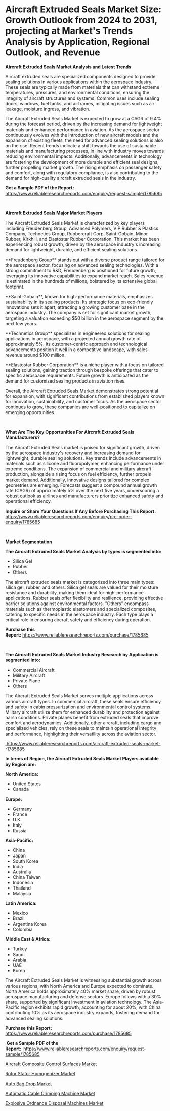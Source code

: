 <p><h1>Aircraft Extruded Seals Market Size: Growth Outlook from 2024 to 2031, projecting at Market's Trends Analysis by Application, Regional Outlook, and Revenue</h1></p><p><strong>Aircraft Extruded Seals Market Analysis and Latest Trends</strong></p>
<p><p>Aircraft extruded seals are specialized components designed to provide sealing solutions in various applications within the aerospace industry. These seals are typically made from materials that can withstand extreme temperatures, pressures, and environmental conditions, ensuring the integrity of aircraft structures and systems. Common uses include sealing doors, windows, fuel tanks, and airframes, mitigating issues such as air leakage, moisture ingress, and vibration.</p><p>The Aircraft Extruded Seals Market is expected to grow at a CAGR of 9.4% during the forecast period, driven by the increasing demand for lightweight materials and enhanced performance in aviation. As the aerospace sector continuously evolves with the introduction of new aircraft models and the expansion of existing fleets, the need for advanced sealing solutions is also on the rise. Recent trends indicate a shift towards the use of sustainable materials and manufacturing processes, in line with industry moves towards reducing environmental impacts. Additionally, advancements in technology are fostering the development of more durable and efficient seal designs, further propelling market growth. The rising emphasis on passenger safety and comfort, along with regulatory compliance, is also contributing to the demand for high-quality aircraft extruded seals in the industry.</p></p>
<p><strong>Get a Sample PDF of the Report:&nbsp;</strong> <a href="https://www.reliableresearchreports.com/enquiry/request-sample/1785685?utm_campaign=37&utm_medium=2&utm_source=Github&utm_content=ia&utm_term=18122024&utm_id=aircraft-extruded-seals">https://www.reliableresearchreports.com/enquiry/request-sample/1785685</a></p>
<p>&nbsp;</p>
<p><strong>Aircraft Extruded Seals Major Market Players</strong></p>
<p><p>The Aircraft Extruded Seals Market is characterized by key players including Freudenberg Group, Advanced Polymers, VIP Rubber & Plastics Company, Technetics Group, Rubbercraft Corp, Saint-Gobain, Minor Rubber, Kirkhill, and Elastostar Rubber Corporation. This market has been experiencing robust growth, driven by the aerospace industry's increasing demand for lightweight, durable, and efficient sealing solutions.</p><p>**Freudenberg Group** stands out with a diverse product range tailored for the aerospace sector, focusing on advanced sealing technologies. With a strong commitment to R&D, Freudenberg is positioned for future growth, leveraging its innovative capabilities to expand market reach. Sales revenue is estimated in the hundreds of millions, bolstered by its extensive global footprint.</p><p>**Saint-Gobain**, known for high-performance materials, emphasizes sustainability in its sealing products. Its strategic focus on eco-friendly innovations sets it apart, attracting a growing customer base in the aerospace industry. The company is set for significant market growth, targeting a valuation exceeding $50 billion in the aerospace segment by the next few years.</p><p>**Technetics Group** specializes in engineered solutions for sealing applications in aerospace, with a projected annual growth rate of approximately 5%. Its customer-centric approach and technological advancements position it well in a competitive landscape, with sales revenue around $100 million.</p><p>**Elastostar Rubber Corporation** is a niche player with a focus on tailored sealing solutions, gaining traction through bespoke offerings that cater to specific aerospace requirements. Future growth is anticipated as the demand for customized sealing products in aviation rises.</p><p>Overall, the Aircraft Extruded Seals Market demonstrates strong potential for expansion, with significant contributions from established players known for innovation, sustainability, and customer focus. As the aerospace sector continues to grow, these companies are well-positioned to capitalize on emerging opportunities.</p></p>
<p>&nbsp;</p>
<p><strong>What Are The Key Opportunities For Aircraft Extruded Seals Manufacturers?</strong></p>
<p><p>The Aircraft Extruded Seals market is poised for significant growth, driven by the aerospace industry's recovery and increasing demand for lightweight, durable sealing solutions. Key trends include advancements in materials such as silicone and fluoropolymer, enhancing performance under extreme conditions. The expansion of commercial and military aircraft production, alongside a rising focus on fuel efficiency, further propels market demand. Additionally, innovative designs tailored for complex geometries are emerging. Forecasts suggest a compound annual growth rate (CAGR) of approximately 5% over the next five years, underscoring a robust outlook as airlines and manufacturers prioritize enhanced safety and operational efficiency.</p></p>
<p><strong>Inquire or Share Your Questions If Any Before Purchasing This Report:</strong> <a href="https://www.reliableresearchreports.com/enquiry/pre-order-enquiry/1785685?utm_campaign=37&utm_medium=2&utm_source=Github&utm_content=ia&utm_term=18122024&utm_id=aircraft-extruded-seals">https://www.reliableresearchreports.com/enquiry/pre-order-enquiry/1785685</a></p>
<p>&nbsp;</p>
<p><strong>Market Segmentation</strong></p>
<p><strong>The Aircraft Extruded Seals Market Analysis by types is segmented into:</strong></p>
<p><ul><li>Silica Gel</li><li>Rubber</li><li>Others</li></ul></p>
<p><p>The aircraft extruded seals market is categorized into three main types: silica gel, rubber, and others. Silica gel seals are valued for their moisture resistance and durability, making them ideal for high-performance applications. Rubber seals offer flexibility and resilience, providing effective barrier solutions against environmental factors. "Others" encompass materials such as thermoplastic elastomers and specialized composites, catering to specific needs in the aerospace industry. Each type plays a critical role in ensuring aircraft safety and efficiency during operation.</p></p>
<p><strong>Purchase this Report:&nbsp;</strong><a href="https://www.reliableresearchreports.com/purchase/1785685?utm_campaign=37&utm_medium=2&utm_source=Github&utm_content=ia&utm_term=18122024&utm_id=aircraft-extruded-seals">https://www.reliableresearchreports.com/purchase/1785685</a></p>
<p>&nbsp;</p>
<p><strong>The Aircraft Extruded Seals Market Industry Research by Application is segmented into:</strong></p>
<p><ul><li>Commercial Aircraft</li><li>Military Aircraft</li><li>Private Plane</li><li>Others</li></ul></p>
<p><p>The Aircraft Extruded Seals Market serves multiple applications across various aircraft types. In commercial aircraft, these seals ensure efficiency and safety in cabin pressurization and environmental control systems. Military aircraft utilize them for enhanced durability and protection against harsh conditions. Private planes benefit from extruded seals that improve comfort and aerodynamics. Additionally, other aircraft, including cargo and specialized vehicles, rely on these seals to maintain operational integrity and performance, highlighting their versatility across the aviation sector.</p></p>
<p><a href="https://www.reliableresearchreports.com/aircraft-extruded-seals-market-r1785685?utm_campaign=37&utm_medium=2&utm_source=Github&utm_content=ia&utm_term=18122024&utm_id=aircraft-extruded-seals">&nbsp;https://www.reliableresearchreports.com/aircraft-extruded-seals-market-r1785685</a></p>
<p><strong>In terms of Region, the Aircraft Extruded Seals Market Players available by Region are:</strong></p>
<p>
    <p> <strong> North America: </strong>
        <ul>
            <li>United States</li>
            <li>Canada</li>
        </ul>
        </p> 
    <p> <strong> Europe: </strong>
        <ul>
            <li>Germany</li>
            <li>France</li>
            <li>U.K.</li>
            <li>Italy</li>
            <li>Russia</li>
        </ul>
        </p> 
    <p> <strong> Asia-Pacific: </strong>
        <ul>
            <li>China</li>
            <li>Japan</li>
            <li>South Korea</li>
            <li>India</li>
            <li>Australia</li>
            <li>China Taiwan</li>
            <li>Indonesia</li>
            <li>Thailand</li>
            <li>Malaysia</li>
        </ul>
        </p> 
    <p> <strong> Latin America: </strong>
        <ul>
            <li>Mexico</li>
            <li>Brazil</li>
            <li>Argentina Korea</li>
            <li>Colombia</li>
        </ul>
        </p> 
    <p> <strong> Middle East & Africa: </strong>
        <ul>
            <li>Turkey</li>
            <li>Saudi</li>
            <li>Arabia</li>
            <li>UAE</li>
            <li>Korea</li>
        </ul>
    </p>
    </p>
<p><p>The Aircraft Extruded Seals Market is witnessing substantial growth across various regions, with North America and Europe expected to dominate. North America holds approximately 40% market share, driven by robust aerospace manufacturing and defense sectors. Europe follows with a 30% share, supported by significant investment in aviation technology. The Asia-Pacific region exhibits rapid growth, accounting for about 20%, with China contributing 10% as its aerospace industry expands, fostering demand for advanced sealing solutions.</p></p>
<p><strong>Purchase this Report: </strong><a href="https://www.reliableresearchreports.com/purchase/1785685?utm_campaign=37&utm_medium=2&utm_source=Github&utm_content=ia&utm_term=18122024&utm_id=aircraft-extruded-seals">https://www.reliableresearchreports.com/purchase/1785685</a></p>
<p>&nbsp;<strong>Get a Sample PDF of the Report:&nbsp;&nbsp;</strong><a href="https://www.reliableresearchreports.com/enquiry/request-sample/1785685?utm_campaign=37&utm_medium=2&utm_source=Github&utm_content=ia&utm_term=18122024&utm_id=aircraft-extruded-seals">https://www.reliableresearchreports.com/enquiry/request-sample/1785685</a></p>
<p><strong></strong></p>
<p><p><a href="https://github.com/wwwkeltoum/Market-Research-Report-List-5/blob/main/aircraft-composite-control-surfaces-market.md?utm_campaign=37&utm_medium=2&utm_source=Github&utm_content=ia&utm_term=18122024&utm_id=aircraft-extruded-seals">Aircraft Composite Control Surfaces Market</a></p><p><a href="https://www.linkedin.com/pulse/analysis-forecast-growing-demand-rotor-stator-homogenizer-qrjrf?utm_campaign=37&utm_medium=2&utm_source=Github&utm_content=ia&utm_term=18122024&utm_id=aircraft-extruded-seals">Rotor Stator Homogenizer Market</a></p><p><a href="https://www.linkedin.com/pulse/auto-bag-drop-market-size-types-share-forecast-research-from-giaef?utm_campaign=37&utm_medium=2&utm_source=Github&utm_content=ia&utm_term=18122024&utm_id=aircraft-extruded-seals">Auto Bag Drop Market</a></p><p><a href="https://www.linkedin.com/pulse/strategic-market-outlook-automatic-cable-crimping-machine-63wkf?utm_campaign=37&utm_medium=2&utm_source=Github&utm_content=ia&utm_term=18122024&utm_id=aircraft-extruded-seals">Automatic Cable Crimping Machine Market</a></p><p><a href="https://github.com/joannesouthgate/Market-Research-Report-List-5/blob/main/explosive-ordnance-disposal-machines-market.md?utm_campaign=37&utm_medium=2&utm_source=Github&utm_content=ia&utm_term=18122024&utm_id=aircraft-extruded-seals">Explosive Ordnance Disposal Machines Market</a></p></p>